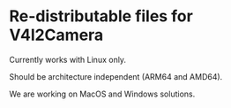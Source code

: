 # Re-distributable files for V4l2Camera

Currently works with Linux only.

Should be architecture independent (ARM64 and AMD64).

We are working on MacOS and Windows solutions.
